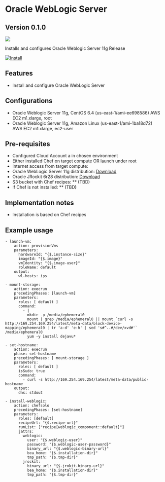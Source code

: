 Oracle WebLogic Server
=====

Version 0.1.0
-------------

![](http://www.oracle.com/ocom/groups/public/@otn/documents/digitalasset/352606.gif)

Installs and configures Oracle Weblogic Server 11g Release

[![Install](https://raw.github.com/qubell-bazaar/component-skeleton/master/img/install.png)](https://express.qubell.com/applications/upload?metadataUrl=https://github.com/qubell-bazaar/component-oracle-weblogic/raw/master/meta.yml)

Features
--------

 - Install and configure Oracle WebLogic Server

Configurations
--------------

 - Oracle Weblogic Server 11g, CentOS 6.4 (us-east-1/ami-ee698586) AWS EC2 m1.xlarge, root
 - Oracle Weblogic Server 11g, Amazon Linux (us-east-1/ami-1ba18d72) AWS EC2 m1.xlarge, ec2-user

Pre-requisites
--------------
 - Configured Cloud Account a in chosen environment
 - Either installed Chef on target compute OR launch under root
 - Internet access from target compute:
  - Oracle WebLogic Server 11g distribution: [Download](http://www.oracle.com/technetwork/middleware/weblogic/downloads/wls-main-097127.html)
  - Oracle JRockit 6r28 distribution: [Download](http://www.oracle.com/technetwork/middleware/jrockit/downloads/index.html?ssSourceSiteId=otnpt) 
  - S3 bucket with Chef recipes: ** (TBD)
  - If Chef is not installed: ** (TBD)

Implementation notes
--------------------
 - Installation is based on Chef recipes

Example usage
-------------
```
- launch-vm:
    action: provisionVms
    parameters:
      hardwareId: "{$.instance-size}"
      imageId: "{$.image}"
      vmIdentity: "{$.image-user}"
      roleName: default
    output:
      wl-hosts: ips

- mount-storage:
    action: execrun
    precedingPhases: [launch-vm]
    parameters:
      roles: [ default ]
      command:
        - |
          mkdir -p /media/ephemeral0
          mount | grep /media/ephemeral0 || mount `curl -s http://169.254.169.254/latest/meta-data/block-device-mapping/ephemeral0 | tr 'a-d' 'e-h' | sed 's#^..#/dev/xvd#'` /media/ephemeral0
          yum -y install dejavu*

- set-hostname:
    action: execrun
    phase: set-hostname
    precedingPhases: [ mount-storage ]
    parameters:
      roles: [ default ]
      isSudo: true
      command:
        - curl -s http://169.254.169.254/latest/meta-data/public-hostname
    output:
      dns: stdout

- install-weblogic:
    action: chefsolo
    precedingPhases: [set-hostname]
    parameters:
      roles: [default]
      recipeUrl: "{$.recipe-url}"
      runList: ["recipe[weblogic_component::default]"]
      jattrs:
        weblogic:
          user: "{$.weblogic-user}"
          password: "{$.weblogic-user-password}"
          binary_url: "{$.weblogic-binary-url}"
          bea_home: "{$.installation-dir}"
          tmp_path: "{$.tmp-dir}"
        jrockit:
          binary_url: "{$.jrokit-binary-url}"
          bea_home: "{$.installation-dir}"
          tmp_path: "{$.tmp-dir}"
```
